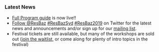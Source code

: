 ### Latest News

- <a href=Resbaz2019_Program.pdf>Full Program guide</a> is now live!!
- <a href="https://twitter.com/ResBaz?ref_src=twsrc%5Etfw" class="twitter-follow-button" data-show-count="false">Follow @ResBaz</a><script async src="https://platform.twitter.com/widgets.js" charset="utf-8"></script> <a href="https://twitter.com/search?q=%23ResBazSyd">#ResBazSyd</a> <a href="https://twitter.com/search?q=%23ResBaz2019">#ResBaz2019</a> on Twitter for the latest news and announcements and/or sign up for our <a href="https://docs.google.com/forms/d/e/1FAIpQLSf84vKYZADlIzdNvAcSW9mSZbU9XYhIqZKxaRdmMDDBm5dgNQ/viewform">mailing list</a>.
- Festival tickets are still available, but many of the workshops are sold out (<a href="https://forms.gle/As36JSBTiiocHm8z9" target="_top">join the waitlist</a>, or come along for plenty of intro topics in the festival)
